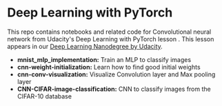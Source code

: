 # Deep Learning with PyTorch

This repo contains notebooks and related code for Convolutional neural network from Udacity's Deep Learning with PyTorch lesson . This lesson appears in our [Deep Learning Nanodegree by Udacity](https://udacity.com).  

* **mnist_mlp_implementation:** Train an MLP to classify images  
* **cnn-weight-initialization:** Learn how to find good initial weights  
* **cnn-conv-visualization:** Visualize Convolution layer and Max pooling layer  
* **CNN-CIFAR-image-classification:** CNN to classify images from the CIFAR-10 database   



